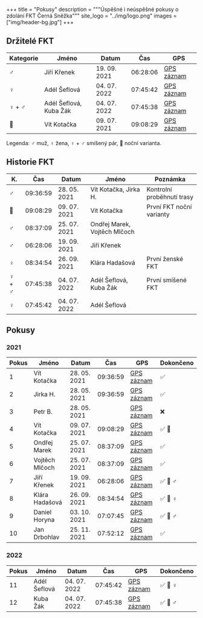 +++
title = "Pokusy"
description = """Úspěšné i neúspěšné pokusy o zdolání FKT Černá Sněžka"""
site_logo = "../img/logo.png"
images = ["img/header-bg.jpg"]
+++

## Držitelé FKT

| Kategorie | Jméno                        | Datum        | Čas      | GPS                                                           |
|-----------|------------------------------|--------------|----------|---------------------------------------------------------------|
| ♂️         | Jiří Křenek                  | 19. 09. 2021 | 06:28:06 | [GPS záznam](//www.strava.com/activities/5986147030)          |
| ♀️         | Adél Šeflová                 | 04. 07. 2022 | 07:45:42 | [GPS záznam](//www.strava.com/activities/7416184529)          |
| ♀️  + ♂️    | Adél Šeflová, Kuba Žák       | 04. 07. 2022 | 07:45:38 | [GPS záznam](//www.strava.com/activities/7416157232)          |
| 🌌        | Vít Kotačka                  | 09. 07. 2021 | 09:08:29 | [GPS záznam](//connect.garmin.com/modern/activity/7099008235) |

Legenda: ♂️  muž, ♀️  žena, ♀️  + ♂️ smíšený pár, 🌌 noční varianta.

## Historie FKT

| K.      | Čas      | Datum        | Jméno                               | Poznámka                                          |
|---------|----------|--------------|-------------------------------------|---------------------------------------------------|
| ♂️       | 09:36:59 | 28. 05. 2021 | Vít Kotačka, Jirka H.               | Kontrolní proběhnutí trasy                        |
| 🌌      | 09:08:29 | 09. 07. 2021 | Vít Kotačka                         | První FKT noční varianty                          |
| ♂️       | 08:37:09 | 25. 07. 2021 | Ondřej Marek, Vojtěch Mlčoch        |                                                   |
| ♂️       | 06:28:06 | 19. 09. 2021 | Jiří Křenek                         |                                                   |
| ♀️       | 08:34:54 | 26. 09. 2021 | Klára Hadašová                      | První ženské FKT                                  |
| ♀️  + ♂️  | 07:45:38 | 04. 07. 2022 | Adél Šeflová, Kuba Žák              | První smíšené FKT                                 |
| ♀️       | 07:45:42 | 04. 07. 2022 | Adél Šeflová                        |                                                   |

## Pokusy

### 2021

| Pokus | Jméno              | Datum        | Čas      | GPS                                                           | Dokončeno     | 
|-------|--------------------|--------------|----------|---------------------------------------------------------------|---------------|
|     1 | Vít Kotačka        | 28. 05. 2021 | 09:36:59 | [GPS záznam](//connect.garmin.com/modern/activity/6857600703) | ✅            |
|     2 | Jirka H.           | 28. 05. 2021 | 09:36:59 | [GPS záznam](//connect.garmin.com/modern/activity/6857600703) | ✅            |
|     3 | Petr B.            | 28. 05. 2021 |          | [GPS záznam](//www.strava.com/activities/5372534529)          | ❌            |
|     4 | Vít Kotačka        | 09. 07. 2021 | 09:08:29 | [GPS záznam](//connect.garmin.com/modern/activity/7099008235) | ✅ 🌌         |
|     5 | Ondřej Marek       | 25. 07. 2021 | 08:37:09 | [GPS záznam](//sports-tracker.com/workout/ondejmarek/60fd568e8d65591692983948) | ✅ |
|     6 | Vojtěch Mlčoch     | 25. 07. 2021 | 08:37:09 | [GPS záznam](//sports-tracker.com/workout/ondejmarek/60fd568e8d65591692983948) | ✅ |
|     7 | Jiří Křenek        | 19. 09. 2021 | 06:28:06 | [GPS záznam](//www.strava.com/activities/5986147030)          | ✅ 🥇 ♂️       |
|     8 | Klára Hadašová     | 26. 09. 2021 | 08:34:54 | [GPS záznam](//connect.garmin.com/modern/activity/7557836272) | ✅ 🥈 ♀️       |
|     9 | Daniel Horyna      | 03. 10. 2021 | 07:07:45 | [GPS záznam](//www.strava.com/activities/6058928795)          | ✅ 🥈 ♂️       |
|    10 | Jan Drbohlav       | 25. 11. 2021 | 07:52:12 | [GPS záznam](//www.strava.com/activities/6306101654)          | ✅            |

### 2022

| Pokus | Jméno              | Datum        | Čas      | GPS                                                           | Dokončeno     |
|-------|--------------------|--------------|----------|---------------------------------------------------------------|---------------|
|    11 | Adél Šeflová       | 04. 07. 2022 | 07:45:42 | [GPS záznam](//www.strava.com/activities/7416184529)          | ✅ 🥇 ♀️       |
|    12 | Kuba Žák           | 04. 07. 2022 | 07:45:38 | [GPS záznam](//www.strava.com/activities/7416157232)          | ✅ 🥉 ♂️       |
